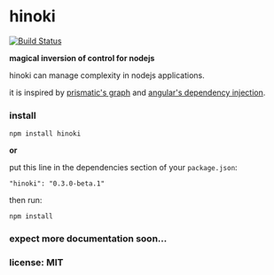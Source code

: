 # hinoki

[![Build Status](https://travis-ci.org/snd/hinoki.png)](https://travis-ci.org/snd/hinoki)

**magical inversion of control for nodejs**

hinoki can manage complexity in nodejs applications.

it is inspired by [prismatic's graph](https://github.com/Prismatic/plumbing#graph-the-functional-swiss-army-knife) and [angular's dependency injection](http://docs.angularjs.org/guide/di).

### install

```
npm install hinoki
```

**or**

put this line in the dependencies section of your `package.json`:

```
"hinoki": "0.3.0-beta.1"
```

then run:

```
npm install
```

### expect more documentation soon...

### license: MIT
